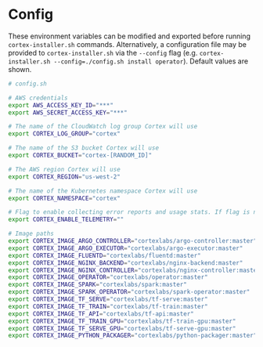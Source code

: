 # Config

These environment variables can be modified and exported before running `cortex-installer.sh` commands. Alternatively, a configuration file may be provided to `cortex-installer.sh` via the `--config` flag (e.g. `cortex-installer.sh --config=./config.sh install operator`). Default values are shown.

<!-- CORTEX_VERSION_STABLE -->

```bash
# config.sh

# AWS credentials
export AWS_ACCESS_KEY_ID="***"
export AWS_SECRET_ACCESS_KEY="***"

# The name of the CloudWatch log group Cortex will use
export CORTEX_LOG_GROUP="cortex"

# The name of the S3 bucket Cortex will use
export CORTEX_BUCKET="cortex-[RANDOM_ID]"

# The AWS region Cortex will use
export CORTEX_REGION="us-west-2"

# The name of the Kubernetes namespace Cortex will use
export CORTEX_NAMESPACE="cortex"

# Flag to enable collecting error reports and usage stats. If flag is not set to either "true" or "false", you will be prompted.
export CORTEX_ENABLE_TELEMETRY=""

# Image paths
export CORTEX_IMAGE_ARGO_CONTROLLER="cortexlabs/argo-controller:master"
export CORTEX_IMAGE_ARGO_EXECUTOR="cortexlabs/argo-executor:master"
export CORTEX_IMAGE_FLUENTD="cortexlabs/fluentd:master"
export CORTEX_IMAGE_NGINX_BACKEND="cortexlabs/nginx-backend:master"
export CORTEX_IMAGE_NGINX_CONTROLLER="cortexlabs/nginx-controller:master"
export CORTEX_IMAGE_OPERATOR="cortexlabs/operator:master"
export CORTEX_IMAGE_SPARK="cortexlabs/spark:master"
export CORTEX_IMAGE_SPARK_OPERATOR="cortexlabs/spark-operator:master"
export CORTEX_IMAGE_TF_SERVE="cortexlabs/tf-serve:master"
export CORTEX_IMAGE_TF_TRAIN="cortexlabs/tf-train:master"
export CORTEX_IMAGE_TF_API="cortexlabs/tf-api:master"
export CORTEX_IMAGE_TF_TRAIN_GPU="cortexlabs/tf-train-gpu:master"
export CORTEX_IMAGE_TF_SERVE_GPU="cortexlabs/tf-serve-gpu:master"
export CORTEX_IMAGE_PYTHON_PACKAGER="cortexlabs/python-packager:master"
```
